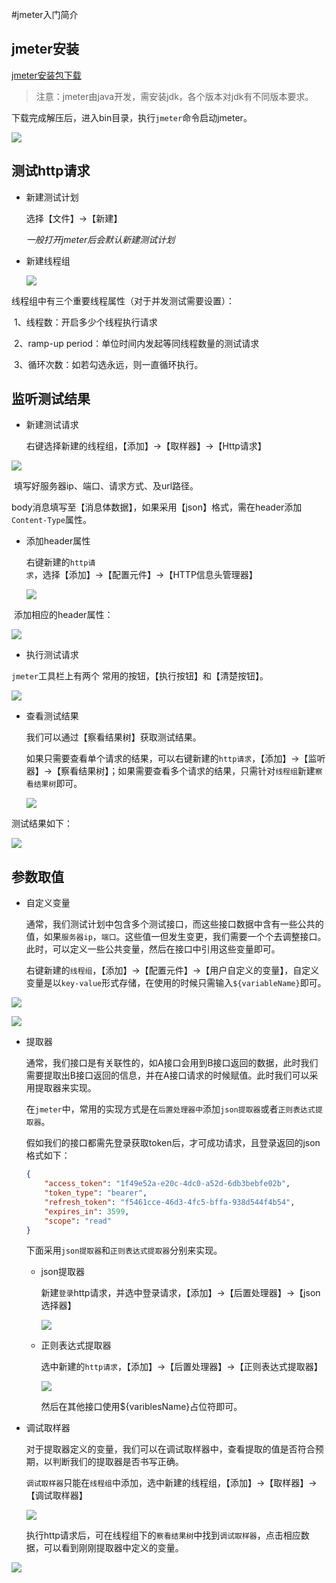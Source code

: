 #jmeter入门简介



## jmeter安装

 [jmeter安装包下载](https://jmeter.apache.org/download_jmeter.cgi)

> 注意：jmeter由java开发，需安装jdk，各个版本对jdk有不同版本要求。



下载完成解压后，进入bin目录，执行`jmeter`命令启动jmeter。

![](../../img/jmeter/jmeter.png)



## 测试http请求

+ 新建测试计划

  选择【文件】->【新建】

  *一般打开jmeter后会默认新建测试计划*

+ 新建线程组

  ![](/Users/fanxing/Documents/blog/img/jmeter/new-thread-group.png)



线程组中有三个重要线程属性（对于并发测试需要设置）：

​	1、线程数：开启多少个线程执行请求

​    2、ramp-up period：单位时间内发起等同线程数量的测试请求

​	3、循环次数：如若勾选永远，则一直循环执行。



## 监听测试结果

+ 新建测试请求

  右键选择新建的线程组，【添加】->【取样器】->【Http请求】

![](../../img/jmeter/new-http-request.png)

​	填写好服务器ip、端口、请求方式、及url路径。

​	body消息填写至【消息体数据】，如果采用【json】格式，需在header添加`Content-Type`属性。

+ 添加header属性

  右键新建的`http请求`，选择【添加】->【配置元件】->【HTTP信息头管理器】

  ![](../../img/jmeter/new-http-header.png)

​	添加相应的header属性：

![](../../img/jmeter/http-header-content-type.png)

+ 执行测试请求

`jmeter`工具栏上有两个 常用的按钮，【执行按钮】和【清楚按钮】。

![](../../img/jmeter/toolbar.png)

+ 查看测试结果

  我们可以通过【察看结果树】获取测试结果。

  如果只需要查看单个请求的结果，可以右键新建的`http请求`，【添加】->【监听器】->【察看结果树】；如果需要查看多个请求的结果，只需针对`线程组`新建`察看结果树`即可。

  ![](../../img/jmeter/show-http-result.png)



测试结果如下：

![](../../img/jmeter/show-request-response.png)



## 参数取值

+ 自定义变量

  ​		通常，我们测试计划中包含多个测试接口，而这些接口数据中含有一些公共的值，如果`服务器ip`，`端口`。这些值一但发生变更，我们需要一个个去调整接口。此时，可以定义一些公共变量，然后在接口中引用这些变量即可。

  ​		右键新建的`线程组`，【添加】->【配置元件】->【用户自定义的变量】，自定义变量是以`key-value`形式存储，在使用的时候只需输入`${variableName}`即可。

![](../../img/jmeter/new-variables.png)



![](../../img/jmeter/variables.png)



+ 提取器

  ​		通常，我们接口是有关联性的，如A接口会用到B接口返回的数据，此时我们需要提取出B接口返回的信息，并在A接口请求的时候赋值。此时我们可以采用提取器来实现。

  ​		在`jmeter`中，常用的实现方式是在`后置处理器中`添加`json提取器`或者`正则表达式提取器`。

  ​		假如我们的接口都需先登录获取token后，才可成功请求，且登录返回的json格式如下：

  ```json
  {
      "access_token": "1f49e52a-e20c-4dc0-a52d-6db3bebfe02b",
      "token_type": "bearer",
      "refresh_token": "f5461cce-46d3-4fc5-bffa-938d544f4b54",
      "expires_in": 3599,
      "scope": "read"
  }
  ```

  下面采用`json提取器`和`正则表达式提取器`分别来实现。

  - json提取器

    新建`登录`http请求，并选中登录请求，【添加】->【后置处理器】->【json选择器】

    ![](../../img/jmeter/get-json-varibles.png)

  

  - 正则表达式提取器

    选中新建的`http请求`，【添加】->【后置处理器】->【正则表达式提取器】

    ![](../../img/jmeter/get-regex-varibles.png)

    然后在其他接口使用${variblesName}占位符即可。

+ 调试取样器

  ​		对于提取器定义的变量，我们可以在调试取样器中，查看提取的值是否符合预期，以判断我们的提取器是否书写正确。

  ​		`调试取样器`只能在`线程组`中添加，选中新建的线程组，【添加】->【取样器】->【调试取样器】

  ![](../../img/jmeter/debug-sample.png)

  ​		执行http请求后，可在线程组下的`察看结果树`中找到`调试取样器`，点击相应数据，可以看到刚刚提取器中定义的变量。

![](../../img/jmeter/debug-sample-result.png)